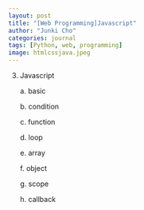```yaml
---
layout: post
title: "[Web Programming]Javascript"
author: "Junki Cho"
categories: journal
tags: [Python, web, programming]
image: htmlcssjava.jpeg
---
```


3. Javascript

    a. basic

    b. condition

    c. function

    d. loop

    e. array

    f. object

    g. scope

    h. callback
